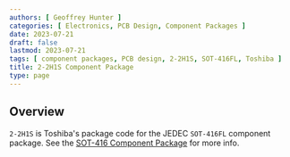 ```yaml
---
authors: [ Geoffrey Hunter ]
categories: [ Electronics, PCB Design, Component Packages ]
date: 2023-07-21
draft: false
lastmod: 2023-07-21
tags: [ component packages, PCB design, 2-2H1S, SOT-416FL, Toshiba ]
title: 2-2H1S Component Package
type: page
---
```


## Overview

`2-2H1S` is Toshiba's package code for the JEDEC `SOT-416FL` component package. See the [SOT-416 Component Package](/pcb-design/component-packages/sot-416-component-package/) for more info. 
